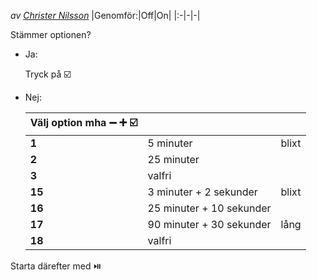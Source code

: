 *av [Christer Nilsson](https://christernilsson.github.io/SeniorSchack/SeniorSchack_Stockholm/Xperiment/F%C3%B6redrag/Christer_Nilsson/)* 
|Genomför:|Off|On|
|:-|-|-|

Stämmer optionen?
* Ja: 

	Tryck på ☑️
* Nej: 

	|Välj option mha ➖ ➕ ☑️|||
	|-|-|-|
	|**1**|5 minuter|blixt|
	|**2**|25 minuter||
	|**3**|valfri||
	|**15**|3 minuter + 2 sekunder|blixt|
	|**16**|25 minuter + 10 sekunder||
	|**17**|90 minuter + 30 sekunder|lång|
	|**18**|valfri||

Starta därefter med ⏯️